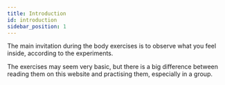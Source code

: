 ```yaml
---
title: Introduction
id: introduction
sidebar_position: 1
---
```


The main invitation during the body exercises is to observe what you feel inside, according to the experiments.

The exercises may seem very basic, but there is a big difference between reading them on this website and practising them, especially in a group.

